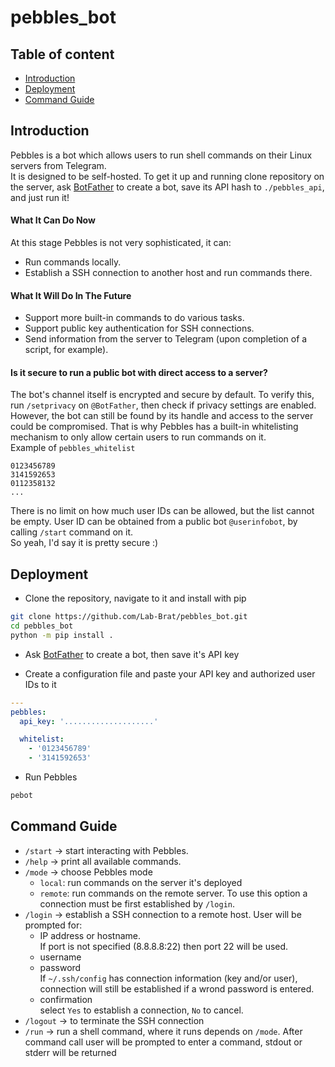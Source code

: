 # pebbles_bot

## Table of content
- [Introduction](#introduction)
- [Deployment](#deployment)
- [Command Guide](#command-guide)

## Introduction
Pebbles is a bot which allows users to run shell commands on their Linux servers from Telegram.  
It is designed to be self-hosted. To get it up and running clone repository on the server, 
ask [BotFather](https://core.telegram.org/bots#6-botfather) to create a bot, 
save its API hash to `./pebbles_api`, and just run it!

#### What It Can Do Now
At this stage Pebbles is not very sophisticated, it can:
- Run commands locally.
- Establish a SSH connection to another host and run commands there.

#### What It Will Do In The Future
- Support more built-in commands to do various tasks.
- Support public key authentication for SSH connections.
- Send information from the server to Telegram (upon completion of a script, for example).

#### Is it secure to run a public bot with direct access to a server?
The bot's channel itself is encrypted and secure by default. 
To verify this, run `/setprivacy` on `@BotFather`, then check if privacy settings are enabled.  
However, the bot can still be found by its handle and access to the server could be compromised. 
That is why Pebbles has a built-in whitelisting mechanism to only allow certain users to run 
commands on it.  
Example of `pebbles_whitelist`
```
0123456789
3141592653
0112358132
...
```
There is no limit on how much user IDs can be allowed, but the list cannot be empty. User ID 
can be obtained from a public bot `@userinfobot`, by calling `/start` command on it.  
So yeah, I'd say it is pretty secure :)


## Deployment
- Clone the repository, navigate to it and install with pip
```bash
git clone https://github.com/Lab-Brat/pebbles_bot.git
cd pebbles_bot
python -m pip install .
```

- Ask [BotFather](https://core.telegram.org/bots#6-botfather) to create a bot, then save it's API key

- Create a configuration file and paste your API key and authorized user IDs to it
```yaml
---
pebbles:
  api_key: '....................'

  whitelist:
    - '0123456789'
    - '3141592653' 
```

- Run Pebbles
```bash
pebot
```

## Command Guide
- `/start` -> start interacting with Pebbles.
- `/help` -> print all available commands.
- `/mode` -> choose Pebbles mode
  - `local`: run commands on the server it's deployed
  - `remote`: run commands on the remote server. To use this option a connection must be first established by `/login`.
- `/login` -> establish a SSH connection to a remote host. User will be prompted for:  
  - IP address or hostname.  
    If port is not specified (8.8.8.8:22) then port 22 will be used.
  - username
  - password  
    If `~/.ssh/config` has connection information (key and/or user), connection will still be established if a wrond password is entered.
  - confirmation  
    select `Yes` to establish a connection, `No` to cancel.
- `/logout` -> to terminate the SSH connection
- `/run` -> run a shell command, where it runs depends on `/mode`. After command call user will be prompted to enter a command, stdout or stderr will be returned
